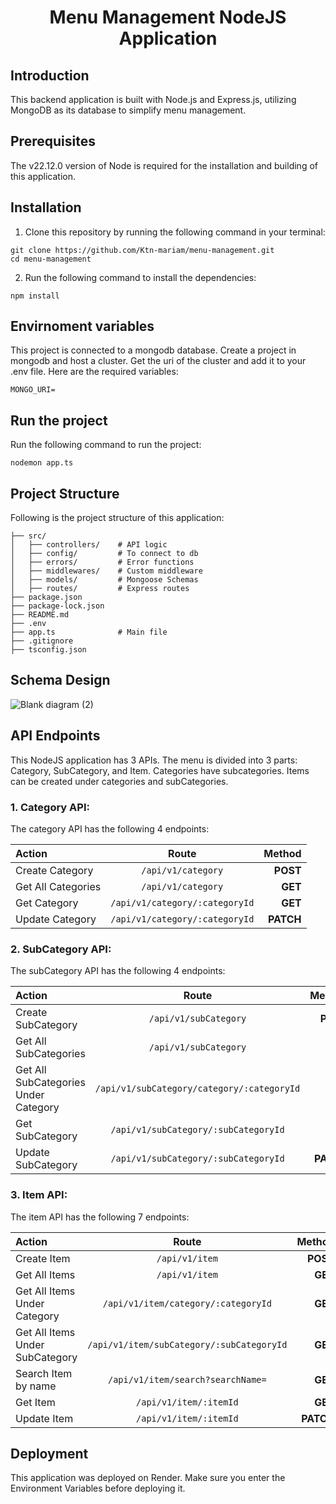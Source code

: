 <h1 display="flex" align="center">Menu Management NodeJS Application</h1>

## Introduction
This backend application is built with Node.js and Express.js, utilizing MongoDB as its database to simplify menu management.

## Prerequisites
The v22.12.0 version of Node is required for the installation and building of this application.

## Installation

1. Clone this repository by running the following command in your terminal:
```
git clone https://github.com/Ktn-mariam/menu-management.git
cd menu-management
```
2. Run the following command to install the dependencies:
```
npm install
```

## Envirnoment variables

This project is connected to a mongodb database. Create a project in mongodb and host a cluster. Get the uri of the cluster and add it to your .env file. Here are the required variables:
```
MONGO_URI=
```


## Run the project
Run the following command to run the project:

```
nodemon app.ts
```


## Project Structure
Following is the project structure of this application:

```
├── src/
│   ├── controllers/    # API logic
│   ├── config/         # To connect to db
│   ├── errors/         # Error functions
│   ├── middlewares/    # Custom middleware
│   ├── models/         # Mongoose Schemas
│   ├── routes/         # Express routes
├── package.json
├── package-lock.json
├── README.md
├── .env
├── app.ts              # Main file
├── .gitignore
├── tsconfig.json
```

## Schema Design

![Blank diagram (2)](https://github.com/user-attachments/assets/3d919838-3efa-4996-a693-dd77ac939b1d)

## API Endpoints

This NodeJS application has 3 APIs. The menu is divided into 3 parts: Category, SubCategory, and Item. Categories have subcategories. Items can be created under categories and subCategories.

### 1. Category API:

The category API has the following 4 endpoints:

| Action |  Route  | Method |
|:-----|:--------:|------:|
| Create Category   | `/api/v1/category` | **POST** |
| Get All Categories   |  `/api/v1/category`  |   **GET** |
| Get Category   | `/api/v1/category/:categoryId` |    **GET** |
| Update Category   | `/api/v1/category/:categoryId` |    **PATCH** |

### 2. SubCategory API:

The subCategory API has the following 4 endpoints:

| Action |  Route  | Method |
|:-----|:--------:|------:|
| Create SubCategory   | `/api/v1/subCategory` | **POST** |
| Get All SubCategories   |  `/api/v1/subCategory`  |   **GET** |
| Get All SubCategories Under Category   | `/api/v1/subCategory/category/:categoryId` |    **GET** |
| Get SubCategory   | `/api/v1/subCategory/:subCategoryId` |    **GET** |
| Update SubCategory   | `/api/v1/subCategory/:subCategoryId` |    **PATCH** |



### 3. Item API:

The item API has the following 7 endpoints:

| Action |  Route  | Method |
|:-----|:--------:|------:|
| Create Item   | `/api/v1/item` | **POST** |
| Get All Items   |  `/api/v1/item`  |   **GET** |
| Get All Items Under Category   | `/api/v1/item/category/:categoryId` |    **GET** |
| Get All Items Under SubCategory   | `/api/v1/item/subCategory/:subCategoryId` |    **GET** |
| Search Item by name   | `/api/v1/item/search?searchName=` |    **GET** |
| Get Item   | `/api/v1/item/:itemId` |    **GET** |
| Update Item   | `/api/v1/item/:itemId` |    **PATCH** |


## Deployment

This application was deployed on Render. Make sure you enter the Environment Variables before deploying it.